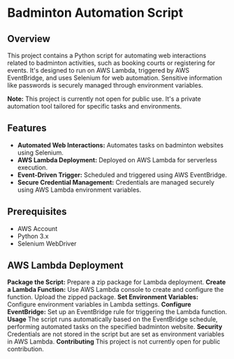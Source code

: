 # Badminton Automation Script

## Overview
This project contains a Python script for automating web interactions related to badminton activities, such as booking courts or registering for events. It's designed to run on AWS Lambda, triggered by AWS EventBridge, and uses Selenium for web automation. Sensitive information like passwords is securely managed through environment variables.

**Note:** This project is currently not open for public use. It's a private automation tool tailored for specific tasks and environments.

## Features
- **Automated Web Interactions:** Automates tasks on badminton websites using Selenium.
- **AWS Lambda Deployment:** Deployed on AWS Lambda for serverless execution.
- **Event-Driven Trigger:** Scheduled and triggered using AWS EventBridge.
- **Secure Credential Management:** Credentials are managed securely using AWS Lambda environment variables.

## Prerequisites
- AWS Account
- Python 3.x
- Selenium WebDriver
  
## AWS Lambda Deployment
**Package the Script:**
Prepare a zip package for Lambda deployment.
**Create a Lambda Function:**
Use AWS Lambda console to create and configure the function.
Upload the zipped package.
**Set Environment Variables:**
Configure environment variables in Lambda settings.
**Configure EventBridge:**
Set up an EventBridge rule for triggering the Lambda function.
**Usage**
The script runs automatically based on the EventBridge schedule, performing automated tasks on the specified badminton website.
**Security**
Credentials are not stored in the script but are set as environment variables in AWS Lambda.
**Contributing**
This project is not currently open for public contribution.
